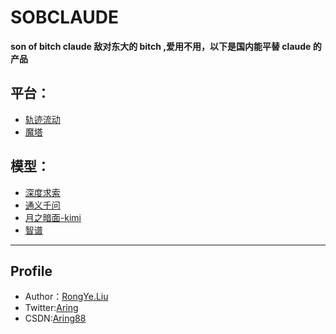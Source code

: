 # SOBCLAUDE
**son of bitch claude 敌对东大的 bitch ,爱用不用，以下是国内能平替 claude 的产品**


## 平台：
- [轨迹流动](https://cloud.siliconflow.cn/i/GonFAzJZ)
- [魔塔](https://modelscope.cn/)



## 模型：
- [深度求索](https://www.deepseek.com/)
- [通义千问](https://www.aliyun.com/product/tongyi?utm_content=se_1021866437)
- [月之暗面-kimi](https://platform.moonshot.cn/playground)
- [智谱](https://www.bigmodel.cn/invite?icode=2vtjZVrkA1BJOGpyOR21LkjPr3uHog9F4g5tjuOUqno%3D)



----

## Profile
- Author：[RongYe.Liu](https://rongyeliu.com/)
- Twitter:[Aring](https://x.com/Aring70652619)
- CSDN:[Aring88](https://blog.csdn.net/weixin_43272542?type=blog)
